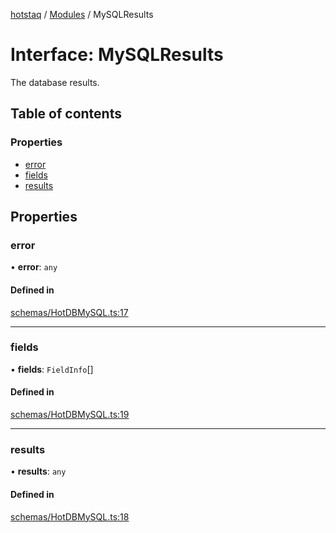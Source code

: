 [hotstaq](../README.md) / [Modules](../modules.md) / MySQLResults

# Interface: MySQLResults

The database results.

## Table of contents

### Properties

- [error](MySQLResults.md#error)
- [fields](MySQLResults.md#fields)
- [results](MySQLResults.md#results)

## Properties

### error

• **error**: `any`

#### Defined in

[schemas/HotDBMySQL.ts:17](https://github.com/OurFreeLight/HotStaq/blob/3e452c5/src/schemas/HotDBMySQL.ts#L17)

___

### fields

• **fields**: `FieldInfo`[]

#### Defined in

[schemas/HotDBMySQL.ts:19](https://github.com/OurFreeLight/HotStaq/blob/3e452c5/src/schemas/HotDBMySQL.ts#L19)

___

### results

• **results**: `any`

#### Defined in

[schemas/HotDBMySQL.ts:18](https://github.com/OurFreeLight/HotStaq/blob/3e452c5/src/schemas/HotDBMySQL.ts#L18)
